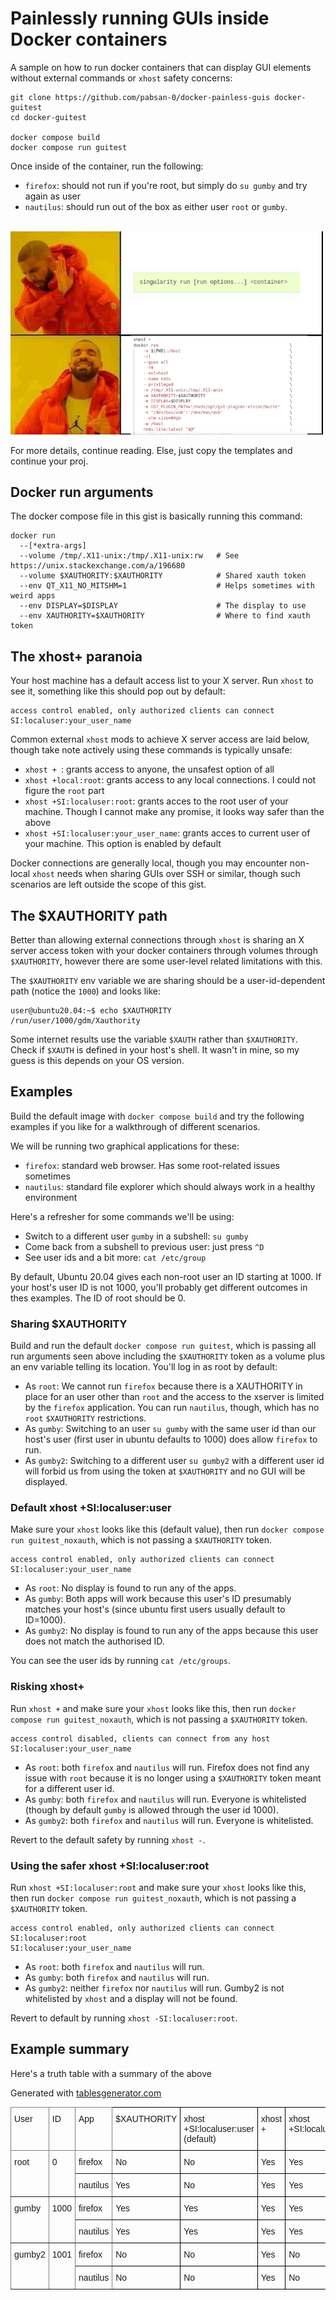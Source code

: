 # Painlessly running GUIs inside Docker containers

A sample on how to run docker containers that can display GUI elements without external commands or `xhost` safety concerns:

```
git clone https://github.com/pabsan-0/docker-painless-guis docker-guitest
cd docker-guitest

docker compose build
docker compose run guitest
```

Once inside of the container, run the following:
- `firefox`: should not run if you're root, but simply do `su gumby` and try again as user
- `nautilus`: should run out of the box as either user `root` or `gumby`.

<br>
<img src=".fig/drake.png" width="500" />
<br>

For more details, continue reading. Else, just copy the templates and continue your proj.


## Docker run arguments

The docker compose file in this gist is basically running this command:

```
docker run 
  --[*extra-args]
  --volume /tmp/.X11-unix:/tmp/.X11-unix:rw   # See https://unix.stackexchange.com/a/196680
  --volume $XAUTHORITY:$XAUTHORITY            # Shared xauth token
  --env QT_X11_NO_MITSHM=1                    # Helps sometimes with weird apps
  --env DISPLAY=$DISPLAY                      # The display to use
  --env XAUTHORITY=$XAUTHORITY                # Where to find xauth token 
```


## The xhost+ paranoia

Your host machine has a default access list to your X server. Run `xhost` to see it, something like this should pop out by default:

```
access control enabled, only authorized clients can connect
SI:localuser:your_user_name
```

Common external `xhost` mods to achieve X server access are laid below, though take note actively using these commands is typically unsafe:

- `xhost + `: grants access to anyone, the unsafest option of all
- `xhost +local:root`: grants access to any local connections. I could not figure the `root` part
- `xhost +SI:localuser:root`: grants acces to the root user of your machine. Though I cannot make any promise, it looks way safer than the above
- `xhost +SI:localuser:your_user_name`: grants acces to current user of your machine. This option is enabled by default



Docker connections are generally local, though you may encounter non-local `xhost` needs when sharing GUIs over SSH or similar, though such scenarios are left outside the scope of this gist.


## The $XAUTHORITY path

Better than allowing external connections through `xhost` is sharing an X server access token with your docker containers through volumes through `$XAUTHORITY`, however there are some user-level related limitations with this.

The `$XAUTHORITY` env variable we are sharing should be a user-id-dependent path (notice the `1000`) and looks like:

```
user@ubuntu20.04:~$ echo $XAUTHORITY 
/run/user/1000/gdm/Xauthority
```

Some internet results use the variable `$XAUTH` rather than `$XAUTHORITY`. Check if `$XAUTH` is defined in your host's shell. It wasn't in mine, so my guess is this depends on your OS version.


## Examples

Build the default image with `docker compose build` and try the following examples if you like for a walkthrough of different scenarios. 

We will be running two graphical applications for these:

- `firefox`: standard web browser. Has some root-related issues sometimes 
- `nautilus`: standard file explorer which should always work in a healthy environment

Here's a refresher for some commands we'll be using:

- Switch to a different user `gumby` in a subshell: `su gumby`
- Come back from a subshell to previous user: just press `^D`
- See user ids and a bit more: `cat /etc/group`

By default, Ubuntu 20.04 gives each non-root user an ID starting at 1000. If your host's user ID is not 1000, you'll probably get different outcomes in thes examples. The ID of root should be 0.

### Sharing $XAUTHORITY

Build and run the default `docker compose run guitest`, which is passing all run arguments seen above including the `$XAUTHORITY` token as a volume plus an env variable telling its location. You'll log in as root by default: 

- As `root`: We cannot run `firefox` because there is a XAUTHORITY in place for an user other than `root` and the access to the xserver is limited by the `firefox` application. You can run `nautilus`, though, which has no `root` `$XAUTHORITY` restrictions.
- As `gumby`: Switching to an user `su gumby` with the same user id than our host's user (first user in ubuntu defaults to 1000) does allow `firefox` to run. 
- As `gumby2`: Switching to a different user `su gumby2` with a different user id will forbid us from using the token at `$XAUTHORITY` and no GUI will be displayed. 


### Default xhost +SI:localuser:user

Make sure your `xhost` looks like this (default value), then run `docker compose run guitest_noxauth`, which is not passing a `$XAUTHORITY` token.
```
access control enabled, only authorized clients can connect
SI:localuser:your_user_name
```

- As `root`: No display is found to run any of the apps.
- As `gumby`: Both apps will work because this user's ID presumably matches your host's (since ubuntu first users usually default to ID=1000).
- As `gumby2`: No display is found to run any of the apps because this user does not match the authorised ID.

You can see the user ids by running `cat /etc/groups`.


### Risking xhost+

Run `xhost +` and make sure your `xhost` looks like this, then run `docker compose run guitest_noxauth`, which is not passing a `$XAUTHORITY` token.
```
access control disabled, clients can connect from any host
SI:localuser:your_user_name
```

- As `root`: both `firefox` and `nautilus` will run. Firefox does not find any issue with `root` because it is no longer using a `$XAUTHORITY` token meant for a different user id.
- As `gumby`: both `firefox` and `nautilus` will run. Everyone is whitelisted (though by default `gumby` is allowed through the user id 1000).
- As `gumby2`: both `firefox` and `nautilus` will run. Everyone is whitelisted.

Revert to the default safety by running `xhost -`.


### Using the safer xhost +SI:localuser:root

Run `xhost +SI:localuser:root` and make sure your `xhost` looks like this, then run `docker compose run guitest_noxauth`, which is not passing a `$XAUTHORITY` token.

```
access control enabled, only authorized clients can connect
SI:localuser:root
SI:localuser:your_user_name
```

- As `root`: both `firefox` and `nautilus` will run.
- As `gumby`: both `firefox` and `nautilus` will run.
- As `gumby2`: neither `firefox` nor `nautilus` will run. Gumby2 is not whitelisted by `xhost` and a display will not be found.

Revert to default by running `xhost -SI:localuser:root`.


## Example summary

Here's a truth table with a summary of the above

Generated with [tablesgenerator.com](https://www.tablesgenerator.com/html_tables#)


<style type="text/css">
.tg  {border-collapse:collapse;border-spacing:0;}
.tg td{border-color:black;border-style:solid;border-width:1px;font-family:Arial, sans-serif;font-size:14px;
  overflow:hidden;padding:10px 5px;word-break:normal;}
.tg th{border-color:black;border-style:solid;border-width:1px;font-family:Arial, sans-serif;font-size:14px;
  font-weight:normal;overflow:hidden;padding:10px 5px;word-break:normal;}
.tg .tg-0pky{border-color:inherit;text-align:left;vertical-align:top}
.tg .tg-0lax{text-align:left;vertical-align:top}
</style>
<table class="tg">
<thead>
  <tr>
    <th class="tg-0pky">User</th>
    <th class="tg-0pky">ID</th>
    <th class="tg-0pky">App</th>
    <th class="tg-0lax">$XAUTHORITY</th>
    <th class="tg-0lax">xhost +SI:localuser:user (default)</th>
    <th class="tg-0lax">xhost +</th>
    <th class="tg-0lax">xhost +SI:localuser:root</th>
  </tr>
</thead>
<tbody>
  <tr>
    <td class="tg-0pky" rowspan="2">root</td>
    <td class="tg-0pky" rowspan="2">0</td>
    <td class="tg-0pky">firefox</td>
    <td class="tg-0lax">No</td>
    <td class="tg-0lax">No</td>
    <td class="tg-0lax">Yes</td>
    <td class="tg-0lax">Yes</td>
  </tr>
  <tr>
    <td class="tg-0pky">nautilus</td>
    <td class="tg-0lax">Yes</td>
    <td class="tg-0lax">No</td>
    <td class="tg-0lax">Yes</td>
    <td class="tg-0lax">Yes</td>
  </tr>
  <tr>
    <td class="tg-0pky" rowspan="2">gumby</td>
    <td class="tg-0pky" rowspan="2">1000</td>
    <td class="tg-0pky">firefox</td>
    <td class="tg-0lax">Yes</td>
    <td class="tg-0lax">Yes</td>
    <td class="tg-0lax">Yes</td>
    <td class="tg-0lax">Yes</td>
  </tr>
  <tr>
    <td class="tg-0pky">nautilus</td>
    <td class="tg-0lax">Yes</td>
    <td class="tg-0lax">Yes</td>
    <td class="tg-0lax">Yes</td>
    <td class="tg-0lax">Yes</td>
  </tr>
  <tr>
    <td class="tg-0pky" rowspan="2">gumby2</td>
    <td class="tg-0pky" rowspan="2">1001</td>
    <td class="tg-0pky">firefox</td>
    <td class="tg-0lax">No</td>
    <td class="tg-0lax">No</td>
    <td class="tg-0lax">Yes</td>
    <td class="tg-0lax">No</td>
  </tr>
  <tr>
    <td class="tg-0pky">nautilus</td>
    <td class="tg-0lax">No</td>
    <td class="tg-0lax">No</td>
    <td class="tg-0lax">Yes</td>
    <td class="tg-0lax">No</td>
  </tr>
</tbody>
</table>
